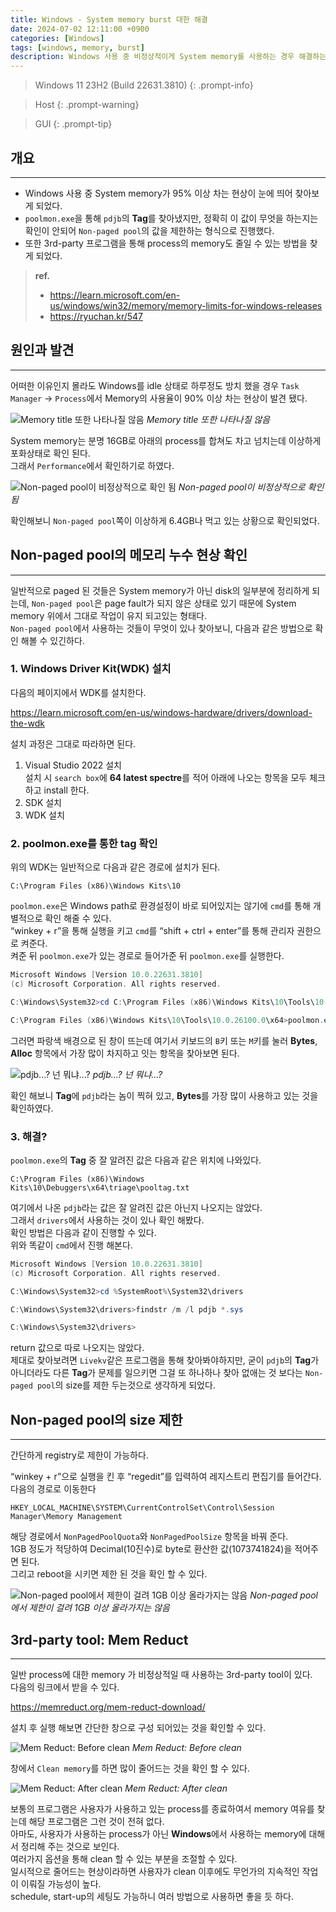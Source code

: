 ```yaml
---
title: Windows - System memory burst 대한 해결
date: 2024-07-02 12:11:00 +0900
categories: [Windows]
tags: [windows, memory, burst]
description: Windows 사용 중 비정상적이게 System memory를 사용하는 경우 해결하는 방법이다.
---
```


>Windows 11 23H2 (Build 22631.3810)
{: .prompt-info}

>Host
{: .prompt-warning}

>GUI
{: .prompt-tip}

## 개요
---

* Windows 사용 중 System memory가 95% 이상 차는 현상이 눈에 띄어 찾아보게 되었다.
* `poolmon.exe`을 통해 `pdjb`의 **Tag**를 찾아냈지만, 정확히 이 값이 무엇을 하는지는 확인이 안되어 `Non-paged pool`의 값을 제한하는 형식으로 진행했다.
* 또한 3rd-party 프로그램을 통해 process의 memory도 줄일 수 있는 방법을 찾게 되었다.

> **ref.**
> * <https://learn.microsoft.com/en-us/windows/win32/memory/memory-limits-for-windows-releases>
> * <https://ryuchan.kr/547>

## 원인과 발견
---

어떠한 이유인지 몰라도 Windows를 idle 상태로 하루정도 방치 했을 경우 `Task Manager` → `Process`에서 Memory의 사용율이 90% 이상 차는 현상이 발견 됐다.

![Memory title 또한 나타나질 않음](/assets/img/post/windows/2024-07-02-windows-resolve_system_memory_burst/1.png)
_Memory title 또한 나타나질 않음_

System memory는 분명 16GB로 아래의 process를 합쳐도 차고 넘치는데 이상하게 포화상태로 확인 된다.  
그래서 `Performance`에서 확인하기로 하였다.

![Non-paged pool이 비정상적으로 확인 됨](/assets/img/post/windows/2024-07-02-windows-resolve_system_memory_burst/2.png)
_Non-paged pool이 비정상적으로 확인 됨_

확인해보니 `Non-paged pool`쪽이 이상하게 6.4GB나 먹고 있는 상황으로 확인되었다.

## Non-paged pool의 메모리 누수 현상 확인
---

일반적으로 paged 된 것들은 System memory가 아닌 disk의 일부분에 정리하게 되는데, `Non-paged pool`은 page fault가 되지 않은 상태로 있기 때문에 System memory 위에서 그대로 작업이 유지 되고있는 형태다.  
`Non-paged pool`에서 사용하는 것들이 무엇이 있나 찾아보니, 다음과 같은 방법으로 확인 해볼 수 있긴하다.

### 1. Windows Driver Kit(WDK) 설치

다음의 페이지에서 WDK를 설치한다.

<https://learn.microsoft.com/en-us/windows-hardware/drivers/download-the-wdk>

설치 과정은 그대로 따라하면 된다.

1. Visual Studio 2022 설치  
   설치 시 `search box`에 **64 latest spectre**를 적어 아래에 나오는 항목을 모두 체크하고 install 한다.
2. SDK 설치
3. WDK 설치

### 2. poolmon.exe를 통한 tag 확인

위의 WDK는 일반적으로 다음과 같은 경로에 설치가 된다.

`C:\Program Files (x86)\Windows Kits\10`

`poolmon.exe`은 Windows path로 환경설정이 바로 되어있지는 않기에 `cmd`를 통해 개별적으로 확인 해줄 수 있다.  
“winkey + r”을 통해 실행을 키고 `cmd`를 “shift + ctrl + enter”를 통해 관리자 권한으로 켜준다.  
켜준 뒤 `poolmon.exe`가 있는 경로로 들어가준 뒤 `poolmon.exe`를 실행한다.

```powershell
Microsoft Windows [Version 10.0.22631.3810]
(c) Microsoft Corporation. All rights reserved.

C:\Windows\System32>cd C:\Program Files (x86)\Windows Kits\10\Tools\10.0.26100.0\x64

C:\Program Files (x86)\Windows Kits\10\Tools\10.0.26100.0\x64>poolmon.exe
```

그러면 파랑색 배경으로 된 창이 뜨는데 여기서 키보드의 `B`키 또는 `M`키를 눌러 **Bytes**, **Alloc** 항목에서 가장 많이 차지하고 잇는 항목을 찾아보면 된다.

![pdjb...? 넌 뭐냐...?](/assets/img/post/windows/2024-07-02-windows-resolve_system_memory_burst/3.png)
_pdjb...? 넌 뭐냐...?_

확인 해보니 **Tag**에 `pdjb`라는 놈이 찍혀 있고, **Bytes**를 가장 많이 사용하고 있는 것을 확인하였다.

### 3. 해결?

`poolmon.exe`의 **Tag** 중 잘 알려진 값은 다음과 같은 위치에 나와있다.

`C:\Program Files (x86)\Windows Kits\10\Debuggers\x64\triage\pooltag.txt`

여기에서 나온 `pdjb`라는 값은 잘 알려진 값은 아닌지 나오지는 않았다.  
그래서 `drivers`에서 사용하는 것이 있나 확인 해봤다.  
확인 방법은 다음과 같이 진행할 수 있다.  
위와 똑같이 `cmd`에서 진행 해본다.

```powershell
Microsoft Windows [Version 10.0.22631.3810]
(c) Microsoft Corporation. All rights reserved.

C:\Windows\System32>cd %SystemRoot%\System32\drivers

C:\Windows\System32\drivers>findstr /m /l pdjb *.sys

C:\Windows\System32\drivers>
```

return 값으로 따로 나오지는 않았다.  
제대로 찾아보려면 `Livekv`같은 프로그램을 통해 찾아봐야하지만, 굳이 `pdjb`의 **Tag**가 아니더라도 다른 **Tag**가 문제를 일으키면 그걸 또 하나하나 찾아 없애는 것 보다는 `Non-paged pool`의 size를 제한 두는것으로 생각하게 되었다.

## Non-paged pool의 size 제한
---

간단하게 registry로 제한이 가능하다.

“winkey + r”으로 실행을 킨 후 “regedit”를 입력하여 레지스트리 편집기를 들어간다.  
다음의 경로로 이동한다

`HKEY_LOCAL_MACHINE\SYSTEM\CurrentControlSet\Control\Session Manager\Memory Management`

해당 경로에서 `NonPagedPoolQuota`와 `NonPagedPoolSize` 항목을 바꿔 준다.  
1GB 정도가 적당하여 Decimal(10진수)로 byte로 환산한 값(1073741824)을 적어주면 된다.  
그리고 reboot을 시키면 제한 된 것을 확인 할 수 있다.

![Non-paged pool에서 제한이 걸려 1GB 이상 올라가지는 않음](/assets/img/post/windows/2024-07-02-windows-resolve_system_memory_burst/4.png)
_Non-paged pool에서 제한이 걸려 1GB 이상 올라가지는 않음_

## 3rd-party tool: Mem Reduct
---

일반 process에 대한 memory 가 비정상적일 때 사용하는 3rd-party tool이 있다.  
다음의 링크에서 받을 수 있다.

<https://memreduct.org/mem-reduct-download/>

설치 후 실행 해보면 간단한 창으로 구성 되어있는 것을 확인할 수 있다.

![Mem Reduct: Before clean](/assets/img/post/windows/2024-07-02-windows-resolve_system_memory_burst/5.png)
_Mem Reduct: Before clean_

창에서 `Clean memory`를 하면 많이 줄어드는 것을 확인 할 수 있다.

![Mem Reduct: After clean](/assets/img/post/windows/2024-07-02-windows-resolve_system_memory_burst/6.png)
_Mem Reduct: After clean_

보통의 프로그램은 사용자가 사용하고 있는 process를 종료하여서 memory 여유를 찾는데 해당 프로그램은 그런 것이 전혀 없다.  
아마도, 사용자가 사용하는 process가 아닌 **Windows**에서 사용하는 memory에 대해서 정리해 주는 것으로 보인다.  
여러가지 옵션을 통해 clean 할 수 있는 부분을 조절할 수 있다.  
일시적으로 줄어드는 현상이라하면 사용자가 clean 이후에도 무언가의 지속적인 작업이 이뤄질 가능성이 높다.  
schedule, start-up의 세팅도 가능하니 여러 방법으로 사용하면 좋을 듯 하다.